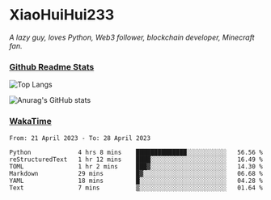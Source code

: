 # XiaoHuiHui233

*A lazy guy, loves Python, Web3 follower, blockchain developer, Minecraft fan.*

### [Github Readme Stats](https://github.com/anuraghazra/github-readme-stats)

![Top Langs](https://github-readme-stats.vercel.app/api/top-langs/?username=XiaoHuiHui233&layout=compact&theme=github_dark)

![Anurag's GitHub stats](https://github-readme-stats.vercel.app/api?username=XiaoHuiHui233&show_icons=true&theme=github_dark)

### [WakaTime](https://wakatime.com)

<!--START_SECTION:waka-->

```text
From: 21 April 2023 - To: 28 April 2023

Python             4 hrs 8 mins    ██████████████░░░░░░░░░░░   56.56 %
reStructuredText   1 hr 12 mins    ████░░░░░░░░░░░░░░░░░░░░░   16.49 %
TOML               1 hr 2 mins     ███▓░░░░░░░░░░░░░░░░░░░░░   14.30 %
Markdown           29 mins         █▓░░░░░░░░░░░░░░░░░░░░░░░   06.68 %
YAML               18 mins         █░░░░░░░░░░░░░░░░░░░░░░░░   04.28 %
Text               7 mins          ▒░░░░░░░░░░░░░░░░░░░░░░░░   01.64 %
```

<!--END_SECTION:waka-->
